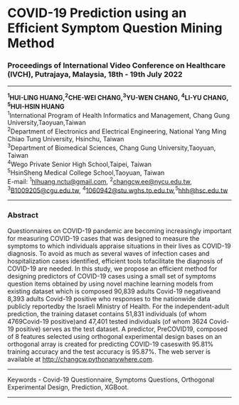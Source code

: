 # COVID-19 Prediction using an Efficient Symptom Question Mining Method
### Proceedings of International Video Conference on Healthcare (IVCH), Putrajaya, Malaysia, 18th - 19th July 2022
***
**<sup>1</sup>HUI-LING HUANG,<sup>2</sup>CHE-WEI CHANG,<sup>3</sup>YU-WEN CHANG, <sup>4</sup>LI-YU CHANG, <sup>5</sup>HUI-HSIN HUANG** <br/>
<sup>1</sup>International Program of Health Informatics and Management, Chang Gung University,Taoyuan,Taiwan <br/>
<sup>2</sup>Department of Electronics and Electrical Engineering, National Yang Ming Chiao Tung University, Hsinchu, Taiwan <br/>
<sup>3</sup>Department of Biomedical Sciences, Chang Gung University,Taoyuan, Taiwan <br/>
<sup>4</sup>Wego Private Senior High School,Taipei, Taiwan <br/>
<sup>5</sup>HsinSheng Medical College School,Taoyuan, Taiwan <br/>
E-mail: <sup>1</sup>hlhuang.nctu@gmail.com, <sup>2</sup>changcw.ee@nycu.edu.tw, <sup>3</sup>B1009205@cgu.edu.tw, <sup>4</sup>1060942@stu.wghs.tp.edu.tw,<sup>5</sup>hhh@hsc.edu.tw
***
### Abstract 
Questionnaires on COVID-19 pandemic are becoming increasingly important for measuring COVID-19 cases that was designed to measure the symptoms to which individuals appraise situations in their lives as COVID-19 diagnosis. To avoid as much as several waves of infection cases and hospitalization cases identified, efficient tools tofacilitate the diagnosis of COVID-19 are needed. In this study, we propose an efficient method for designing predictors of COVID-19 cases using a small set of symptoms question items obtained by using novel machine learning models from existing dataset which is composed 90,839 adults Covid-19 negativeand 8,393 adults Covid-19 positive who responses to the nationwide data publicly reportedby the Israeli Ministry of Health. For the independent-adult prediction, the training dataset contains 51,831 individuals (of whom 4769Covid-19 positive)and  47,401 tested individuals (of whom 3624 Covid-19 positive) serves as the test dataset. A predictor, PreCOVID19, composed of 8 features selected using orthogonal experimental design bases on an orthogonal array is created for predicting COVID-19 caseswith 95.81% training accuracy and the test accuracy is 95.87%. The web server is available at http://changcw.pythonanywhere.com.
***
Keywords - Covid-19 Questionnaire, Symptoms Questions, Orthogonal Experimental Design, Prediction, XGBoot.
***
